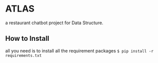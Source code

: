 # ATLAS
a restaurant chatbot project for Data Structure.

## How to Install
all you need is to install all the requirement packages
`$ pip install -r requirements.txt`